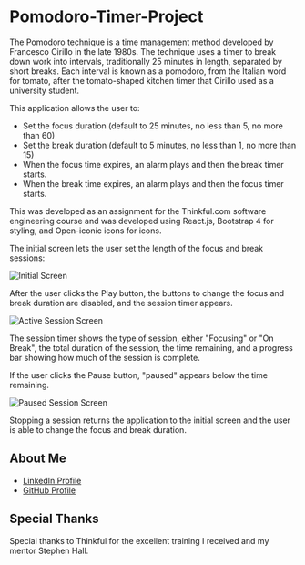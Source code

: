 # Pomodoro-Timer-Project

The Pomodoro technique is a time management method developed by Francesco Cirillo in the late 1980s.
The technique uses a timer to break down work into intervals, traditionally 25 minutes in length, separated by short breaks. Each interval is known as a pomodoro, from the Italian word for tomato, after the tomato-shaped kitchen timer that Cirillo used as a university student.

This application allows the user to:

- Set the focus duration (default to 25 minutes, no less than 5, no more than 60)
- Set the break duration (default to 5 minutes, no less than 1, no more than 15)
- When the focus time expires, an alarm plays and then the break timer starts.
- When the break time expires, an alarm plays and then the focus timer starts.

This was developed as an assignment for the Thinkful.com software engineering course and was developed using React.js, Bootstrap 4 for styling, and Open-iconic icons for icons.

The initial screen lets the user set the length of the focus and break sessions:

![Initial Screen](https://res.cloudinary.com/strive/image/upload/w_1000,h_1000,c_limit/06ddc6bb0f6b5add9db441447000e59c-o-initial-screen.png)

After the user clicks the Play button, the buttons to change the focus and break duration are disabled, and the session timer appears.

![Active Session Screen](https://res.cloudinary.com/strive/image/upload/w_1000,h_1000,c_limit/517bceae35a5acf63fb3d20cb04733cf-ro-active-sesson.png)

The session timer shows the type of session, either "Focusing" or "On Break", the total duration of the session, the time remaining, and a progress bar showing how much of the session is complete.

If the user clicks the Pause button, "paused" appears below the time remaining.

![Paused Session Screen](https://res.cloudinary.com/strive/image/upload/w_1000,h_1000,c_limit/e179e707512486a110fbdb155a7897b4-o-paused-session.png)

Stopping a session returns the application to the initial screen and the user is able to change the focus and break duration.

## About Me

* [LinkedIn Profile](https://www.linkedin.com/in/david-arvidson/)
* [GitHub Profile](https://github.com/DavidxArvidson)

## Special Thanks

Special thanks to Thinkful for the excellent training I received and my mentor Stephen Hall.
